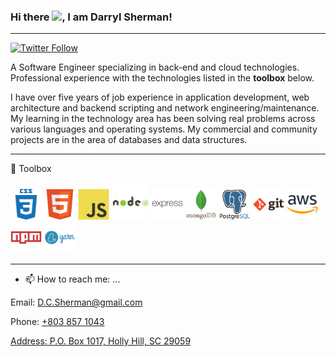 ### Hi there <img src="https://raw.githubusercontent.com/MartinHeinz/MartinHeinz/master/wave.gif" width="30px">, I am Darryl Sherman!

---

[![Twitter Follow](https://img.shields.io/twitter/follow/TheeDCSherman?label=People%20following%20me%20on%20Twitter&style=social)](https://twitter.com/intent/follow?screen_name=TheeDCSherman)

A Software Engineer specializing in back-end and cloud technologies. Professional experience with the technologies listed in the **toolbox** below.

I have over five years of job experience in application development, web architecture and backend scripting and network engineering/maintenance. My learning in the technology area has been solving real problems across various languages and operating systems. My commercial and community projects are in the area of databases and data structures.


---

🧰 Toolbox

<img src="https://github.com/devicons/devicon/blob/master/icons/css3/css3-plain-wordmark.svg" alt="CSS" width="50" height="50"/> <img src="https://github.com/devicons/devicon/blob/master/icons/html5/html5-original.svg" alt="HTML" width="50" height="50"/> 
<img src="https://github.com/devicons/devicon/blob/master/icons/javascript/javascript-original.svg" alt="JavaScript" width="50" height="50"/> 
<img src="https://github.com/devicons/devicon/blob/master/icons/nodejs/nodejs-original-wordmark.svg" alt="NodeJS" width="60" height="60"/>
<img src="https://github.com/devicons/devicon/blob/master/icons/express/express-original-wordmark.svg" alt="ExpressJS" width="50" height="50"/> 
<img src="https://github.com/devicons/devicon/blob/master/icons/mongodb/mongodb-original-wordmark.svg" alt="MongoDB" width="50" height="50"/>
<img src="https://github.com/devicons/devicon/blob/master/icons/postgresql/postgresql-original-wordmark.svg" alt="PostgreSQL" width="50" height="50"/>
<img src="https://github.com/devicons/devicon/blob/master/icons/git/git-original-wordmark.svg" alt="Git" width="50" height="50"/>
<img src="https://github.com/devicons/devicon/blob/master/icons/amazonwebservices/amazonwebservices-original-wordmark.svg" alt="AWS" width="50" height="50"/>
<img src="https://github.com/devicons/devicon/blob/master/icons/npm/npm-original-wordmark.svg" alt="npm" width="50" height="50"/> 
<img src="https://github.com/devicons/devicon/blob/master/icons/yarn/yarn-original-wordmark.svg" alt="yarn" width="50" height="50"/> 

---


<!-- YOUTUBE-VIDEOS-LIST:START -->
<!-- YOUTUBE-VIDEOS-LIST:END -->



<!-- BLOG-POST-LIST:START -->
<!-- BLOG-POST-LIST:END -->


<!-- - 🔭 I’m currently working on ...

- 🌱 I’m currently learning ...
-->

- 📫 How to reach me: ...


Email: <a href="mailto:d.c.sherman@gmail.com">D.C.Sherman@gmail.com

Phone: <a href="tel://">+803 857 1043

Address: P.O. Box 1017, Holly Hill, SC 29059


